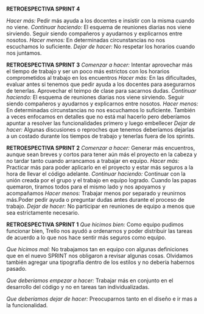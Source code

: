 ﻿**RETROESPECTIVA SPRINT 4**

*Hacer más:* Pedir más ayuda a los docentes e insistir con la misma cuando no viene.
*Continuar haciendo:* El esquema de reuniones diarias nos viene sirviendo. Seguir siendo compañeros y ayudarnos y explicarnos entre nosotos.
*Hacer menos:* En determinadas circunstancias no nos escuchamos lo suficiente. 
*Dejar de hacer:* No respetar los horarios cuando nos juntamos. 

**RETROESPECTIVA SPRINT 3**
*Comenzar a hacer:* Intentar aprovechar más el tiempo de trabajo y ser un poco más estrictos con los horarios comprometidos al trabajo en los encuentros
*Hacer más:* En las dificultades, evaluar antes si tenemos que pedir ayuda a los docentes para asegurarnos de tenerlas. Aprovechar el teimpo de clase para sacarnos dudas.
*Continuar haciendo:* El esquema de reuniones diarias nos viene sirviendo. Seguir siendo compañeros y ayudarnos y explicarnos entre nosotos.
*Hacer menos:* En determinadas circunstancias no nos escuchamos lo suficiente. También a veces enfocamos en detalles que no está mal hacerlo pero deberíamos apuntar a resolver las funcionalidades primero y luego embellecer
*Dejar de hacer:* Algunas discusiones o reproches que tenemos deberíamos dejarlas a un costado durante los tiempos de trabajo y tenerlas fuera de los sprints. 


**RETROESPECTIVA SPRINT 2**
*Comenzar a hacer:* Generar más encuentros, aunque sean breves y cortos para tener aún más el proyecto en la cabeza y no tardar tanto cuando arrancamos a trabajar en equipo.
*Hacer más:* Practicar más para poder aplicarlo en el proyecto y estar más seguros a la hora de llevar el código adelante.
*Continuar haciendo:* Continuar con la unión creada por el grupo y el trabajo en equipo logrado. Cuando las papas quemaron, tiramos todos para el mismo lado y nos apoyamos y acompañamos
*Hacer menos:* Trabajar menos por separado y reunirnos más.Poder pedir ayuda o preguntar dudas antes durante el proceso de trabajo.
*Dejar de hacer:* No participar en reuniones de equipo a menos que sea estrictamente necesario.

**RETROESPECTIVA SPRINT 1**
*Que hicimos bien:* Como equipo pudimos funcionar bien, Trello nos ayudó a ordenarnos y poder distribuir las tareas de acuerdo a lo que nos hace sentir más seguros como equipo.

*Que hicimos mal:* No trabajamos tan en equipo con algunas definiciones que en el nuevo SPRINT nos obligaron a revisar algunas cosas. Olvidamos también agregar una tipografía dentro de los estilos y no debería habernos pasado.

*Que deberíamos empezar a hacer:* Trabajar más en conjunto en el desarrollo del código y no en tareas tan individualizadas.

*Que deberíamos dejar de hacer:* Preocuparnos tanto en el diseño e ir mas a la funcionalidad.


